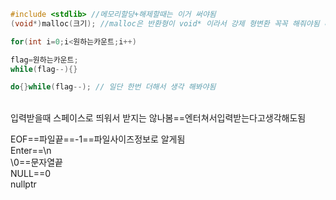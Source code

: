 ```C++
#include <stdlib> //메모리할당+해제할때는 이거 써야됨 
(void*)malloc(크기); //malloc은 반환형이 void* 이라서 강제 형변환 꼭꼭 해줘야됨 마지막에는 꼭 free 잊지말자

for(int i=0;i<원하는카운트;i++)

flag=원하는카운트;
while(flag--){}

do{}while(flag--); // 일단 한번 더해서 생각 해봐야됨

```
</br>  
입력받을때 스페이스로 띄워서 받지는 않나봄==엔터쳐서입력받는다고생각해도됨  
</br>  

EOF==파일끝==-1==파일사이즈정보로 알게됨  
Enter==\n  
\0==문자열끝  
NULL==0  
nullptr  
